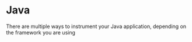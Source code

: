 # Java

There are multiple ways to instrument your Java application, depending on the framework you are using&#x20;
